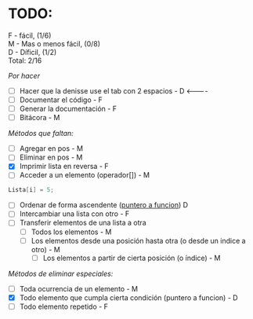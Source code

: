 # TODO:
F - fácil, (1/6)  
M - Mas o menos fácil, (0/8)  
D - Díficil, (1/2)  
Total: 2/16

_Por hacer_
- [ ] Hacer que la denisse use el tab con 2 espacios - D <----
- [ ] Documentar el código - F
- [ ] Generar la documentación - F
- [ ] Bitácora - M

_Métodos que faltan:_
- [ ] Agregar en pos - M
- [ ] Eliminar en pos - M
- [x] Imprimir lista en reversa - F
- [ ] Acceder a un elemento (operador[]) - M
```c++
Lista[i] = 5;
```
- [ ] Ordenar de forma ascendente ([puntero a funcion](https://www.geeksforgeeks.org/function-pointer-in-cpp/)) D
- [ ] Intercambiar una lista con otro - F
- [ ] Transferir elementos de una lista a otra
	- [ ] Todos los elementos - M
	- [ ] Los elementos desde una posición hasta otra (o desde un indice a otro) - M
      - [ ] Los elementos a partir de cierta posición (o índice) - M

_Métodos de eliminar especiales:_
- [ ] Toda ocurrencia de un elemento - M
- [x] Todo elemento que cumpla cierta condición (puntero a funcion) - D
- [ ] Todo elemento repetido - F
